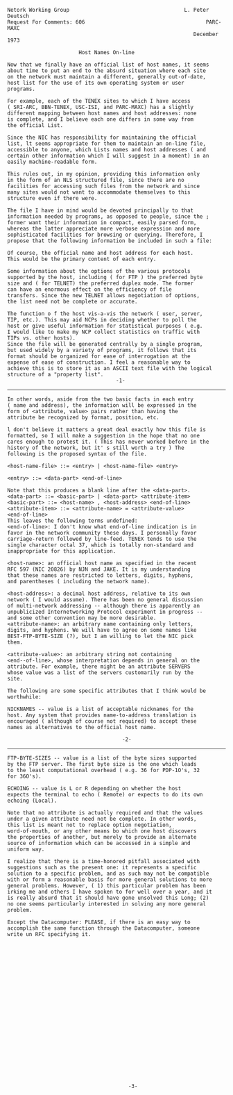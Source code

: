     Netork Working Group                                     L. Peter Deutsch
    Request For Comments: 606                                       PARC-MAXC
                                                                December 1973

                           Host Names On-line

    Now that we finally have an official list of host names, it seems
    about time to put an end to the absurd situation where each site
    on the network must maintain a different, generally out-of-date,
    host list for the use of its own operating system or user
    programs.

    For example, each of the TENEX sites to which I have access
    ( SRI-ARC, BBN-TENEX, USC-ISI, and PARC-MAXC) has a slightly
    different mapping between host names and host addresses: none
    is complete, and I believe each one differs in some way from
    the official List.

    Since the NIC has responsibility for maintaining the official
    list, lt seems appropriate for them to maintain an on-line file,
    accessible to anyone, which Lists names and host addresses ( and
    certain other information which I will suggest in a moment) in an
    easily machine-readable form.

    This rules out, in my opinion, providing this information only
    in the form of an NLS structured file, since there are no
    facilities for accessing such files from the network and since
    many sites would not want to accommodate themselves to this
    structure even if there were.

    The file I have in mind would be devoted principally to that
    information needed by programs, as opposed to people, since the ;
    former want their information in compact, easily parsed form,
    whereas the latter appreciate more verbose expression and more
    sophisticated facilities for browsing or querying. Therefore, I
    propose that the following information be included in such a file:

    Of course, the official name and host address for each host.
    This would be the primary content of each entry.

    Some information about the options of the various protocols
    supported by the host, including ( for FTP ) the preferred byte
    size and ( for TELNET) the preferred duplex mode. The former
    can have an enormous effect on the efficiency of file
    transfers. Since the new TELNET allows negotiation of options,
    the list need not be complete or accurate.

    The function o f the host vis-a-vis the network ( user, server,
    TIP, etc.). This may aid NCPs in deciding whether to poll the
    host or give useful information for statistical purposes ( e.g.
    I would like to make my NCP collect statistics on traffic with
    TIPs vs. other hosts).
    Since the file will be generated centrally by a single program,
    but used widely by a variety of programs, it follows that its
    format should be organized for ease of interrogation at the
    expense of ease of construction. I feel a reasonable way to
    achieve this is to store it as an ASCII text file with the logical
    structure of a "property list".
                                       -1-

------------------------------------------------------------------------

``` newpage
In other words, aside from the two basic facts in each entry
( name and address), the information will be expressed in the
form of <attribute, value> pairs rather than having the
attribute be recognized by format, position, etc.

l don't believe it matters a great deal exactly how this file is
formatted, so I will make a suggestion in the hope that no one
cares enough to protest it. ( This has never worked before in the
history of the network, but it' s still worth a try ) The
following is the proposed syntax of the file.

<host-name-file> ::= <entry> | <host-name-file> <entry>

<entry> ::= <data-part> <end-of-line>

Note that this produces a blank line after the <data-part>.
<data-part> ::= <basic-part> | <data-part> <attribute-item>
<basic-part> ::= <host-name> , <host-address> <end-of-line>
<attribute-item> ::= <attribute-name> = <attribute-value>
<end-of-line>
This leaves the following terms undefined:
<end-of-line>: I don't know what end-of-line indication is in
favor in the network community these days. I personally favor
carriage-return followed by line-feed. TENEX tends to use the
single character octal 37, which is totally non-standard and
inappropriate for this application.

<host-name>: an official host name as specified in the recent
RFC 597 (NIC 20826) by NJN and JAKE. It is my understanding
that these names are restricted to letters, digits, hyphens,
and parentheses ( including the network name).

<host-address>: a decimal host address, relative to its own
network ( I would assume). There has been no general discussion
of multi-network addressing -- although there is apparently an
unpublicized Internetworking Protocol experiment in progress --
and some other convention may be more desirable.
<attribute-name>: an arbitrary name containing only letters,
digits, and hyphens. We will have to agree on some names like
BEST-FTP-BYTE-SIZE (?), but I am willing to let the NIC pick
them.

<attribute-value>: an arbitrary string not containing
<end--of-line>, whose interpretation depends in general on the
attribute. For example, there might be an attribute SERVERS
whose value was a list of the servers customarily run by the
site.

The following are some specific attributes that I think would be
worthwhile:

NICKNAMES -- value is a list of acceptable nicknames for the
host. Any system that provides name-to-address translation is
encouraged ( although of course not required) to accept these
names as alternatives to the official host name.

                                     -2-
```

------------------------------------------------------------------------

``` newpage
FTP-BYTE-SIZES -- value is a list of the byte sizes supported
by the FTP server. The first byte size is the one which leads
to the least computational overhead ( e.g. 36 for PDP-1O's, 32
for 36O's).

ECHOING -- value is L or R depending on whether the host
expects the terminal to echo ( Remote) or expects to do its own
echoing (Local).

Note that no attribute is actually required and that the values
under a given attribute need not be complete. In other words,
this list is meant not to replace option negotiation,
word-of-mouth, or any other means bo which one host discovers
the properties of another, but merely to provide an alternate
source of information which can be accessed in a simple and
uniform way.

I realize that there is a time-honored pitfall associated with
suggestions such as the present one: it represents a specific
solution to a specific problem, and as such may not be compatible
with or form a reasonable basis for more general solutions to more
general problems. However, ( 1) this particular problem has been
irking me and others I have spoken to for well over a year, and it
is really absurd that it should have gone unsolved this Long; (2)
no one seems particularly interested in solving any more general
problem.

Except the Datacomputer: PLEASE, if there is an easy way to
accomplish the same function through the Datacomputer, someone
write un RFC specifying it.
























                                       -3-
```
